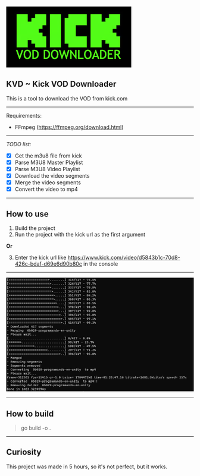 ![Image](kvd-logo.png)
## KVD ~ Kick VOD Downloader

This is a tool to download the VOD from kick.com

---

Requirements:

- FFmpeg (https://ffmpeg.org/download.html)

---

_TODO list:_

- [x] Get the m3u8 file from kick
- [x] Parse M3U8 Master Playlist
- [x] Parse M3U8 Video Playlist
- [x] Download the video segments
- [x] Merge the video segments
- [x] Convert the video to mp4
---

## How to use

1. Build the project
2. Run the project with the kick url as the first argument

__Or__

3. Enter the kick url like https://www.kick.com/video/d5843b1c-70d8-426c-bdaf-d69e6d90b80c in the console

---

![Image](terminal.png)

---

## How to build

> go build -o .
> 

---

## Curiosity

This project was made in 5 hours, so it's not perfect, but it works.